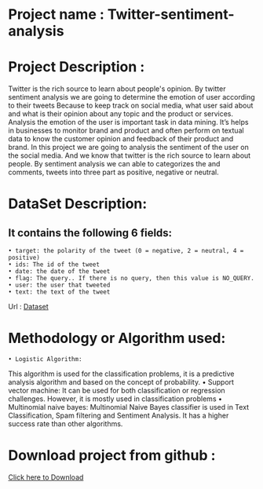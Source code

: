 # Project name : Twitter-sentiment-analysis


# Project Description : 
Twitter is the rich source to learn about people's opinion. By twitter sentiment analysis we are going to determine the emotion of user according to their tweets  Because to keep track on social media, what user said about and what is their opinion about any topic and the product or services. 
  Analysis the emotion of the user is important task in data mining. It’s helps in businesses to monitor brand and product and  often perform on textual data to know the customer opinion and feedback of their product and brand.  In this project we are going to analysis the sentiment of the user on the social media. And we know that twitter is the rich source to learn about people. By sentiment analysis we can able to categorizes the and comments, tweets into three part as positive, negative or neutral.

 # DataSet Description:
 
## It contains the following 6 fields:
    • target: the polarity of the tweet (0 = negative, 2 = neutral, 4 = positive)
    • ids: The id of the tweet 
    • date: the date of the tweet 
    • flag: The query.. If there is no query, then this value is NO_QUERY.
    • user: the user that tweeted
    • text: the text of the tweet 

Url : [Dataset](https://www.kaggle.com/kazanova/sentiment140)


# Methodology or Algorithm used:
 

    • Logistic Algorithm:
This algorithm is used for the classification problems, it is a predictive analysis 	algorithm and based on the concept of probability.
    • Support vector machine:
It can be used for both classification or regression challenges. However, it is 	mostly used in classification problems
    • Multinomial naive bayes: 
Multinomial Naive Bayes classifier is used in Text Classification, Spam filtering and 		Sentiment Analysis. It has a higher success rate than other algorithms.

# Download project from github :

[Click here to Download](https://github.com/mravirajsingh/Twitter-sentiment-analysis/archive/refs/heads/main.zip)



